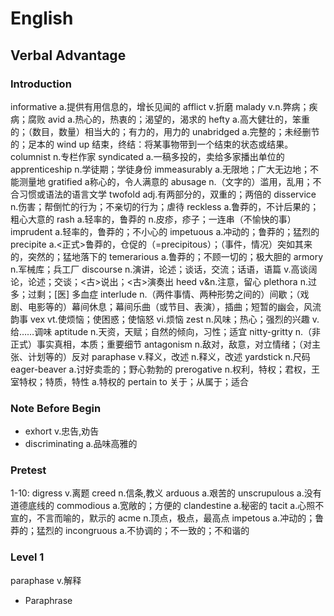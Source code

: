 # English

## Verbal Advantage

### Introduction
informative a.提供有用信息的，增长见闻的
afflict v.折磨
malady v.n.弊病；疾病；腐败
avid a.热心的，热衷的；渴望的，渴求的
hefty a.高大健壮的，笨重的；（数目，数量）相当大的；有力的，用力的
unabridged a.完整的；未经删节的；足本的
wind up 结束，终结：将某事物带到一个结束的状态或结果。
columnist n.专栏作家
syndicated a.一稿多投的，卖给多家播出单位的
apprenticeship n.学徒期；学徒身份
immeasurably a.无限地；广大无边地；不能测量地
gratified a称心的，令人满意的
abusage n.（文字的）滥用，乱用；不合习惯或语法的语言文学
twofold adj.有两部分的，双重的；两倍的
disservice n.伤害；帮倒忙的行为；不亲切的行为；虐待
reckless a.鲁莽的，不计后果的；粗心大意的
rash a.轻率的，鲁莽的 n.皮疹，疹子；一连串（不愉快的事）
imprudent a.轻率的，鲁莽的；不小心的
impetuous a.冲动的；鲁莽的；猛烈的
precipite a.<正式>鲁莽的，仓促的（=precipitous）；（事件，情况）突如其来的，突然的；猛地落下的
temerarious a.鲁莽的；不顾一切的；极大胆的
armory n.军械库；兵工厂
discourse n.演讲，论述；谈话，交流；话语，语篇 v.高谈阔论，论述；交谈；<古>说出；<古>演奏出
heed v&n.注意，留心
plethora n.过多；过剩；[医] 多血症
interlude n.（两件事情、两种形势之间的）间歇；（戏剧、电影等的）幕间休息；幕间乐曲（或节目、表演），插曲；短暂的幽会，风流韵事
vex vt.使烦恼；使困惑；使恼怒 vi.烦恼
zest n.风味；热心；强烈的兴趣 v.给……调味
aptitude n.天资，天赋；自然的倾向，习性；适宜
nitty-gritty n.（非正式）事实真相，本质；重要细节
antagonism n.敌对，敌意，对立情绪；（对主张、计划等的）反对
paraphase v.释义，改述 n.释义，改述
yardstick n.尺码
eager-beaver a.讨好卖乖的；野心勃勃的
prerogative n.权利，特权；君权，王室特权；特质，特性 a.特权的
pertain to 关于；从属于；适合

### Note Before Begin

+ exhort v.忠告,劝告
+ discriminating a.品味高雅的

### Pretest 
1-10:
digress v.离题
creed n.信条,教义
arduous a.艰苦的
unscrupulous a.没有道德底线的
commodious a.宽敞的；方便的
clandestine a.秘密的
tacit a.心照不宣的，不言而喻的，默示的
acme n.顶点，极点，最高点
impetous a.冲动的；鲁莽的；猛烈的
incongruous a.不协调的；不一致的；不和谐的


### Level 1 
paraphase v.解释



+ Paraphrase